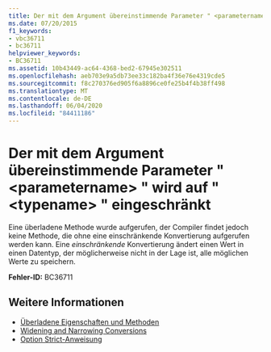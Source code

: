 ```yaml
---
title: Der mit dem Argument übereinstimmende Parameter " <parametername> " wird auf " <typename> " eingeschränkt
ms.date: 07/20/2015
f1_keywords:
- vbc36711
- bc36711
helpviewer_keywords:
- BC36711
ms.assetid: 10b43449-ac64-4368-bed2-67945e302511
ms.openlocfilehash: aeb703e9a5db73ee33c182ba4f36e76e4319cde5
ms.sourcegitcommit: f8c270376ed905f6a8896ce0fe25b4f4b38ff498
ms.translationtype: MT
ms.contentlocale: de-DE
ms.lasthandoff: 06/04/2020
ms.locfileid: "84411186"
---
```

# <a name="argument-matching-parameter-parametername-narrows-to-typename"></a>Der mit dem Argument übereinstimmende Parameter " \<parametername> " wird auf " \<typename> " eingeschränkt
Eine überladene Methode wurde aufgerufen, der Compiler findet jedoch keine Methode, die ohne eine einschränkende Konvertierung aufgerufen werden kann. Eine *einschränkende* Konvertierung ändert einen Wert in einen Datentyp, der möglicherweise nicht in der Lage ist, alle möglichen Werte zu speichern.  
  
 **Fehler-ID:** BC36711  
  
## <a name="see-also"></a>Weitere Informationen

- [Überladene Eigenschaften und Methoden](../programming-guide/language-features/objects-and-classes/overloaded-properties-and-methods.md)
- [Widening and Narrowing Conversions](../programming-guide/language-features/data-types/widening-and-narrowing-conversions.md)
- [Option Strict-Anweisung](../language-reference/statements/option-strict-statement.md)
